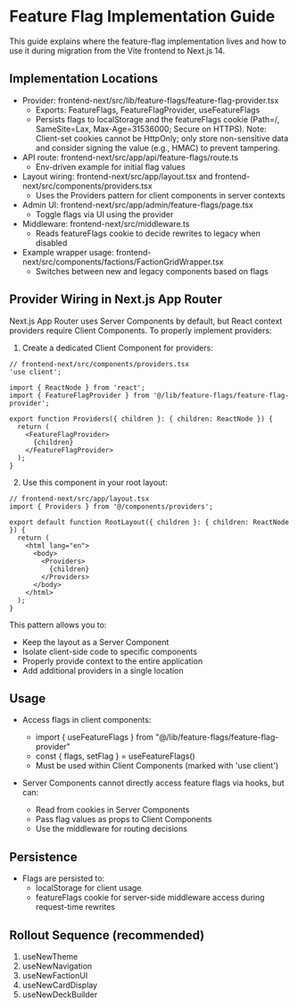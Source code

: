 # Feature Flag Implementation Guide

This guide explains where the feature-flag implementation lives and how to use it during migration from the Vite frontend to Next.js 14.

## Implementation Locations

- Provider: frontend-next/src/lib/feature-flags/feature-flag-provider.tsx
  - Exports: FeatureFlags, FeatureFlagProvider, useFeatureFlags
  - Persists flags to localStorage and the featureFlags cookie (Path=/, SameSite=Lax, Max-Age=31536000; Secure on HTTPS). Note: Client-set cookies cannot be HttpOnly; only store non-sensitive data and consider signing the value (e.g., HMAC) to prevent tampering.
- API route: frontend-next/src/app/api/feature-flags/route.ts
  - Env-driven example for initial flag values
- Layout wiring: frontend-next/src/app/layout.tsx and frontend-next/src/components/providers.tsx
  - Uses the Providers pattern for client components in server contexts
- Admin UI: frontend-next/src/app/admin/feature-flags/page.tsx
  - Toggle flags via UI using the provider
- Middleware: frontend-next/src/middleware.ts
  - Reads featureFlags cookie to decide rewrites to legacy when disabled
- Example wrapper usage: frontend-next/src/components/factions/FactionGridWrapper.tsx
  - Switches between new and legacy components based on flags

## Provider Wiring in Next.js App Router

Next.js App Router uses Server Components by default, but React context providers require Client Components. To properly implement providers:

1. Create a dedicated Client Component for providers:

```tsx
// frontend-next/src/components/providers.tsx
'use client';

import { ReactNode } from 'react';
import { FeatureFlagProvider } from '@/lib/feature-flags/feature-flag-provider';

export function Providers({ children }: { children: ReactNode }) {
  return (
    <FeatureFlagProvider>
      {children}
    </FeatureFlagProvider>
  );
}
```

2. Use this component in your root layout:

```tsx
// frontend-next/src/app/layout.tsx
import { Providers } from '@/components/providers';

export default function RootLayout({ children }: { children: ReactNode }) {
  return (
    <html lang="en">
      <body>
        <Providers>
          {children}
        </Providers>
      </body>
    </html>
  );
}
```

This pattern allows you to:
- Keep the layout as a Server Component
- Isolate client-side code to specific components
- Properly provide context to the entire application
- Add additional providers in a single location

## Usage

- Access flags in client components:
  - import { useFeatureFlags } from "@/lib/feature-flags/feature-flag-provider"
  - const { flags, setFlag } = useFeatureFlags()
  - Must be used within Client Components (marked with 'use client')

- Server Components cannot directly access feature flags via hooks, but can:
  - Read from cookies in Server Components
  - Pass flag values as props to Client Components
  - Use the middleware for routing decisions

## Persistence

- Flags are persisted to:
  - localStorage for client usage
  - featureFlags cookie for server-side middleware access during request-time rewrites

## Rollout Sequence (recommended)

1. useNewTheme
2. useNewNavigation
3. useNewFactionUI
4. useNewCardDisplay
5. useNewDeckBuilder